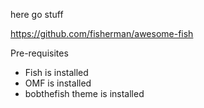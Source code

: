 here go stuff

https://github.com/fisherman/awesome-fish

Pre-requisites
- Fish is installed
- OMF is installed
- bobthefish theme is installed
